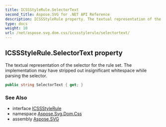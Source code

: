 ```yaml
---
title: ICSSStyleRule.SelectorText
second_title: Aspose.SVG for .NET API Reference
description: ICSSStyleRule property. The textual representation of the selector for the rule set. The implementation may have stripped out insignificant whitespace while parsing the selector
type: docs
weight: 10
url: /net/aspose.svg.dom.css/icssstylerule/selectortext/
---
```

## ICSSStyleRule.SelectorText property

The textual representation of the selector for the rule set. The implementation may have stripped out insignificant whitespace while parsing the selector.

```csharp
public string SelectorText { get; }
```

### See Also

* interface [ICSSStyleRule](../)
* namespace [Aspose.Svg.Dom.Css](../../icssstylerule/)
* assembly [Aspose.SVG](../../../)
